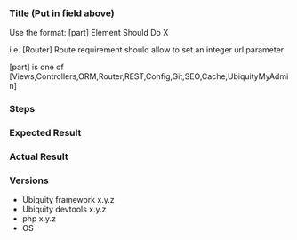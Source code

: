 ### Title (Put in field above)
Use the format: [part] Element Should Do X

i.e. [Router] Route requirement should allow to set an integer url parameter

[part] is one of [Views,Controllers,ORM,Router,REST,Config,Git,SEO,Cache,UbiquityMyAdmin]

### Steps

### Expected Result

### Actual Result

### Versions
- Ubiquity framework x.y.z
- Ubiquity devtools x.y.z
- php x.y.z
- OS
